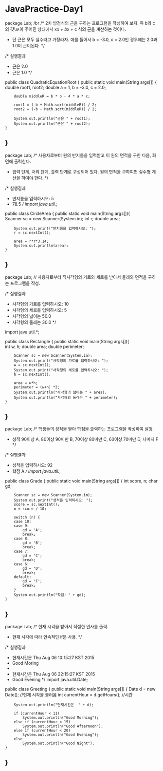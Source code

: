 # JavaPractice-Day1

package Lab;
/br
/* 2차 방정식의 근을 구하는 프로그램을 작성하여 보자. 즉 b와 c의 갓\ㅄ이 주어진 상태에서 x*x + b*x + c 식의 근을 계산하는 것이다. 
 * 단 근은 모두 실수라고 가정라자. 예를 들어서 b = -3.0, c = 2.0인 경우에는 2.0과 1.0이 근이된다. */

/* 실행결과 
 * 근은 2.0
 * 근은 1.0 */
 
public class QuadraticEquationRoot {
	public static void main(String args[]) {
		double root1, root2;
		double a = 1, b = -3.0, c = 2.0;

		double middleR = b * b - 4 * a * c;

		root1 = (-b + Math.sqrt(middleR)) / 2;
		root2 = (-b - Math.sqrt(middleR)) / 2;

		System.out.println("근은 " + root1);
		System.out.println("근은 " + root2);
	}
}
-------------------------------------------------------------------------------------------------------------------------------
package Lab;
/* 사용자로부터 원의 반지름을 입력받고 이 원의 면적을 구한 다음, 화면에 출력한다.
 * 입력 단계, 처리 단계, 출력 단계로 구성되어 있다. 원의 면적을 구하여면 실수형 계산을 하여야 한다. */

/* 실행결과
 * 반지름을 입력하시오: 5
 * 78.5 */
import java.util.*;

public class CircleArea {
	public static void main(String args[]){		
		Scanner sc = new Scanner(System.in);
		int r;
		double area;
		
		System.out.print("반지름을 입력하시오: ");
		r = sc.nextInt();
		
		area = r*r*3.14;
		System.out.println(area);
	}
}
------------------------------------------------------------------------------------------------------------------------------------
package Lab;
// 사용자로부터 직사각형의 가로와 세로를 받아서 둘레와 면적을 구하는 프로그램을 작성.

/* 실행결과
 * 사각형의 가로를 입력하시오: 10
 * 사각형의 세로를 입력하시오: 5
 * 사각형의 넓이는 50.0
 * 사각형의 둘레는 30.0 */

import java.util.*;

public class Rectangle {
	public static void main(String args[]){		
		int w, h;
		double area;
		double perimeter;
		
		Scanner sc = new Scanner(System.in);
		System.out.print("사각형의 가로를 입력하시오: ");
		w = sc.nextInt();
		System.out.print("사각형의 세로를 입력하시오: ");
		h = sc.nextInt();
		
		area = w*h;
		perimeter = (w+h) *2;
		System.out.println("사각형의 넓이는 " + area);
		System.out.println("사각형의 둘레는 " + perimeter);
	}
}
----------------------------------------------------------------------------------------------------------------------------------
package Lab;
/* 학생들의 성적을 받아 학점을 출력하는 프로그램을 작성하여 실행.
 * 성적 90이상 A, 80이상 90미만 B, 70이상 80미만 C, 60이상 70미만 D, 나머지 F */

/* 실행결과
 * 성적을 입력하시오: 92
 * 학점 A */
import java.util.*;

public class Grade {
	public static void main(String args[]) {
		int score, n;
		char gd;

		Scanner sc = new Scanner(System.in);
		System.out.print("성적을 입력하시오: ");
		score = sc.nextInt();
		n = score / 10;
		
		switch (n) {
		case 10:
		case 9:
			gd = 'A';
			break;
		case 8:
			gd = 'B';
			break;
		case 7:
			gd = 'C';
			break;
		case 6:
			gd = 'D';
			break;
		default:
			gd = 'F';
			break;
		}
		System.out.println("학점: " + gd);
	}
}
------------------------------------------------------------------------------------------------------------------------------------
package Lab;
/* 현재 시각을 받아서 적절한 인사를 출력.
 * 현재 시각에 따라 연속적인 if문 사용. */

/* 실행결과
 * 현재시간은 Thu Aug 06 10:15:27 KST 2015
 * Good Moring
 * 
 * 현재시간은 Thu Aug 06 22:15:27 KST 2015
 * Good Evening */
import java.util.Date;

public class Greeting {
	public static void main(String args[]) {
		Date d = new Date(); //현재 시각을 불러옴
		int currentHour = d.getHours(); //시간

		System.out.println("현재시간은  " + d);

		if (currentHour < 11)
			System.out.println("Good Morning");
		else if (currentHour < 15)
			System.out.println("Good Afternoon");
		else if (currentHour < 20)
			System.out.println("Good Evening");
		else
			System.out.println("Good Night");
	}
}
------------------------------------------------------------------------------------------------------------------------------------
